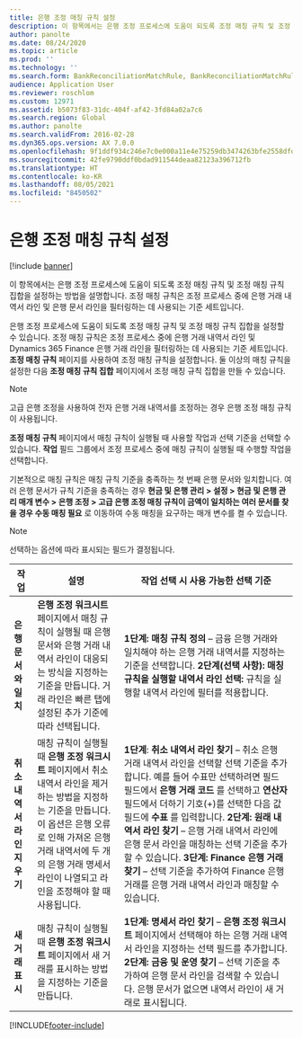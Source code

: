 ```yaml
---
title: 은행 조정 매칭 규칙 설정
description: 이 항목에서는 은행 조정 프로세스에 도움이 되도록 조정 매칭 규칙 및 조정 매칭 규칙 집합을 설정하는 방법을 설명합니다. 조정 매칭 규칙은 조정 프로세스 중에 은행 거래 내역서 라인 및 은행 문서 라인을 필터링하는 데 사용되는 기준 세트입니다.
author: panolte
ms.date: 08/24/2020
ms.topic: article
ms.prod: ''
ms.technology: ''
ms.search.form: BankReconciliationMatchRule, BankReconciliationMatchRuleSet
audience: Application User
ms.reviewer: roschlom
ms.custom: 12971
ms.assetid: b5073f83-31dc-404f-af42-3fd84a02a7c6
ms.search.region: Global
ms.author: panolte
ms.search.validFrom: 2016-02-28
ms.dyn365.ops.version: AX 7.0.0
ms.openlocfilehash: 9f1ddf934c246e7c0e000a11e4e75259db3474263bfe2558dfd5782c49d0cf26
ms.sourcegitcommit: 42fe9790ddf0bdad911544deaa82123a396712fb
ms.translationtype: HT
ms.contentlocale: ko-KR
ms.lasthandoff: 08/05/2021
ms.locfileid: "8450502"
---
```

# <a name="set-up-bank-reconciliation-matching-rules"></a>은행 조정 매칭 규칙 설정

[!include [banner](../includes/banner.md)]

이 항목에서는 은행 조정 프로세스에 도움이 되도록 조정 매칭 규칙 및 조정 매칭 규칙 집합을 설정하는 방법을 설명합니다. 조정 매칭 규칙은 조정 프로세스 중에 은행 거래 내역서 라인 및 은행 문서 라인을 필터링하는 데 사용되는 기준 세트입니다.

은행 조정 프로세스에 도움이 되도록 조정 매칭 규칙 및 조정 매칭 규칙 집합을 설정할 수 있습니다. 조정 매칭 규칙은 조정 프로세스 중에 은행 거래 내역서 라인 및 Dynamics 365 Finance 은행 거래 라인을 필터링하는 데 사용되는 기준 세트입니다. **조정 매칭 규칙** 페이지를 사용하여 조정 매칭 규칙을 설정합니다. 둘 이상의 매칭 규칙을 설정한 다음 **조정 매칭 규칙 집합** 페이지에서 조정 매칭 규칙 집합을 만들 수 있습니다. 

> [!NOTE] 
> 고급 은행 조정을 사용하여 전자 은행 거래 내역서를 조정하는 경우 은행 조정 매칭 규칙이 사용됩니다. 

**조정 매칭 규칙** 페이지에서 매칭 규칙이 실행될 때 사용할 작업과 선택 기준을 선택할 수 있습니다. **작업** 필드 그룹에서 조정 프로세스 중에 매칭 규칙이 실행될 때 수행할 작업을 선택합니다.  

기본적으로 매칭 규칙은 매칭 규칙 기준을 충족하는 첫 번째 은행 문서와 일치합니다. 여러 은행 문서가 규칙 기준을 충족하는 경우 **현금 및 은행 관리 > 설정 > 현금 및 은행 관리 매개 변수 > 은행 조정 > 고급 은행 조정 매칭 규칙이 금액이 일치하는 여러 문서를 찾을 경우 수동 매칭 필요** 로 이동하여 수동 매칭을 요구하는 매개 변수를 켤 수 있습니다.

> [!NOTE] 
> 선택하는 옵션에 따라 표시되는 필드가 결정됩니다.

| 작업 | 설명   | 작업 선택 시 사용 가능한 선택 기준     |
|--------|---------------|----------------------------------------------------------|
| **은행 문서와 일치**       | **은행 조정 워크시트** 페이지에서 매칭 규칙이 실행될 때 은행 문서와 은행 거래 내역서 라인이 대응되는 방식을 지정하는 기준을 만듭니다. 거래 라인은 빠른 탭에 설정된 추가 기준에 따라 선택됩니다.                                | **1단계: 매칭 규칙 정의** – 금융 은행 거래와 일치해야 하는 은행 거래 내역서를 지정하는 기준을 선택합니다. **2단계(선택 사항): 매칭 규칙을 실행할 내역서 라인 선택:** 규칙을 실행할 내역서 라인에 필터를 적용합니다.                                                                                                                                                                                                                                                                                                               |
| **취소 내역서 라인 지우기** | 매칭 규칙이 실행될 때 **은행 조정 워크시트** 페이지에서 취소 내역서 라인을 제거하는 방법을 지정하는 기준을 만듭니다. 이 옵션은 은행 오류로 인해 가져온 은행 거래 내역서에 두 개의 은행 거래 명세서 라인이 나열되고 라인을 조정해야 할 때 사용됩니다. | **1단계**: **취소 내역서 라인 찾기** – 취소 은행 거래 내역서 라인을 선택할 선택 기준을 추가합니다. 예를 들어 수표만 선택하려면 필드 필드에서 **은행 거래 코드** 를 선택하고 **연산자** 필드에서 더하기 기호(+)를 선택한 다음 값 필드에 **수표** 를 입력합니다. **2단계: 원래 내역서 라인 찾기** – 은행 거래 내역서 라인에 은행 문서 라인을 매칭하는 선택 기준을 추가할 수 있습니다. **3단계: Finance 은행 거래 찾기** – 선택 기준을 추가하여 Finance 은행 거래를 은행 거래 내역서 라인과 매칭할 수 있습니다. |
| **새 거래 표시**          | 매칭 규칙이 실행될 때 **은행 조정 워크시트** 페이지에서 새 거래를 표시하는 방법을 지정하는 기준을 만듭니다.                                                                                                                                                                 | **1단계: 명세서 라인 찾기** – **은행 조정 워크시트** 페이지에서 선택해야 하는 은행 거래 내역서 라인을 지정하는 선택 필드를 추가합니다. **2단계: 금융 및 운영 찾기** – 선택 기준을 추가하여 은행 문서 라인을 검색할 수 있습니다. 은행 문서가 없으면 내역서 라인이 새 거래로 표시됩니다.                                                                                                                                                                                                                                             |


[!INCLUDE[footer-include](../../includes/footer-banner.md)]